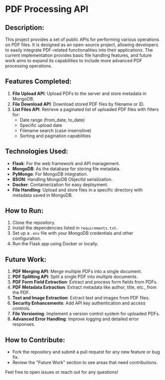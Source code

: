 
# PDF Processing API

## Description:
This project provides a set of public APIs for performing various operations on PDF files. It is designed as an open-source project, allowing developers to easily integrate PDF-related functionalities into their applications. The current implementation provides basic file handling features, and future work aims to expand its capabilities to include more advanced PDF processing operations.

## Features Completed:
1. **File Upload API**: Upload PDFs to the server and store metadata in MongoDB.
2. **File Download API**: Download stored PDF files by filename or ID.
3. **List Files API**: Retrieve a paginated list of uploaded PDF files with filters for:
   - Date range (from_date, to_date)
   - Specific upload date
   - Filename search (case-insensitive)
   - Sorting and pagination capabilities

## Technologies Used:
- **Flask**: For the web framework and API management.
- **MongoDB**: As the database for storing file metadata.
- **PyMongo**: For MongoDB integration.
- **BSON**: Handling MongoDB ObjectId serialization.
- **Docker**: Containerization for easy deployment.
- **File Handling**: Upload and store files in a specific directory with metadata saved in MongoDB.

## How to Run:
1. Clone the repository.
2. Install the dependencies listed in `requirements.txt`.
3. Set up a `.env` file with your MongoDB credentials and other configuration.
4. Run the Flask app using Docker or locally.

## Future Work:
1. **PDF Merging API**: Merge multiple PDFs into a single document.
2. **PDF Splitting API**: Split a single PDF into multiple documents.
3. **PDF Form Field Extraction**: Extract and process form fields from PDFs.
4. **PDF Metadata Extraction**: Extract metadata like author, title, etc., from the PDF.
5. **Text and Image Extraction**: Extract text and images from PDF files.
6. **Security Enhancements**: Add API key authentication and access controls.
7. **File Versioning**: Implement a version control system for uploaded PDFs.
8. **Advanced Error Handling**: Improve logging and detailed error responses.

## How to Contribute:
- Fork the repository and submit a pull request for any new feature or bug fix.
- Review the "Future Work" section to see areas that need contributions.

Feel free to open issues or reach out for any questions!
